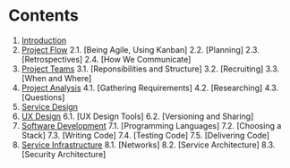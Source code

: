 # Contents

1. [Introduction](./introduction/index.md)
2. [Project Flow](./project-flow/index.md)
    2.1. [Being Agile, Using Kanban]
    2.2. [Planning]
    2.3. [Retrospectives]
    2.4. [How We Communicate]
3. [Project Teams](./project-teams/index.md)
    3.1. [Reponsibilities and Structure]
    3.2. [Recruiting]
    3.3. [When and Where]
4. [Project Analysis](./project-analysis/index.md)
    4.1. [Gathering Requirements]
    4.2. [Researching]
    4.3. [Questions]
5. [Service Design](./service-design/index.md)
6. [UX Design](./ux-design/index.md)
    6.1. [UX Design Tools]
    6.2. [Versioning and Sharing]
7. [Software Development](./software-development/index.md)
    7.1. [Programming Languages]
    7.2. [Choosing a Stack]
    7.3. [Writing Code]
    7.4. [Testing Code]
    7.5. [Delivering Code]
8. [Service Infrastructure](./service-infrastructure/index.md)
    8.1. [Networks]
    8.2. [Service Architecture]
    8.3. [Security Architecture]
    
